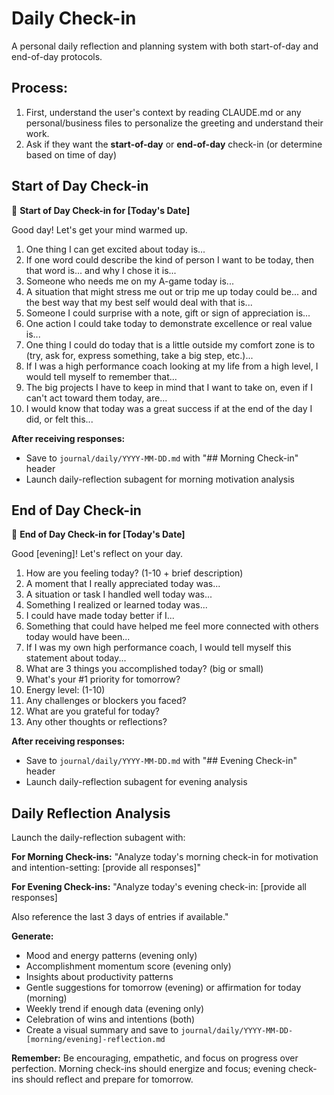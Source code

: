 # Daily Check-in

A personal daily reflection and planning system with both start-of-day and end-of-day protocols.

## Process:

1. First, understand the user's context by reading CLAUDE.md or any personal/business files to personalize the greeting and understand their work.
2. Ask if they want the **start-of-day** or **end-of-day** check-in (or determine based on time of day)

## Start of Day Check-in

🌅 **Start of Day Check-in for [Today's Date]**

Good day! Let's get your mind warmed up.

1. One thing I can get excited about today is...
2. If one word could describe the kind of person I want to be today, then that word is... and why I chose it is...
3. Someone who needs me on my A-game today is...
4. A situation that might stress me out or trip me up today could be... and the best way that my best self would deal with that is...
5. Someone I could surprise with a note, gift or sign of appreciation is...
6. One action I could take today to demonstrate excellence or real value is...
7. One thing I could do today that is a little outside my comfort zone is to (try, ask for, express something, take a big step, etc.)...
8. If I was a high performance coach looking at my life from a high level, I would tell myself to remember that...
9. The big projects I have to keep in mind that I want to take on, even if I can't act toward them today, are...
10. I would know that today was a great success if at the end of the day I did, or felt this...

**After receiving responses:**
- Save to `journal/daily/YYYY-MM-DD.md` with "## Morning Check-in" header
- Launch daily-reflection subagent for morning motivation analysis

## End of Day Check-in

🌙 **End of Day Check-in for [Today's Date]**

Good [evening]! Let's reflect on your day.

1. How are you feeling today? (1-10 + brief description)
2. A moment that I really appreciated today was...
3. A situation or task I handled well today was...
4. Something I realized or learned today was...
5. I could have made today better if I...
6. Something that could have helped me feel more connected with others today would have been...
7. If I was my own high performance coach, I would tell myself this statement about today...
8. What are 3 things you accomplished today? (big or small)
9. What's your #1 priority for tomorrow?
10. Energy level: (1-10)
11. Any challenges or blockers you faced?
12. What are you grateful for today?
13. Any other thoughts or reflections?

**After receiving responses:**
- Save to `journal/daily/YYYY-MM-DD.md` with "## Evening Check-in" header
- Launch daily-reflection subagent for evening analysis

## Daily Reflection Analysis

Launch the daily-reflection subagent with:

**For Morning Check-ins:**
"Analyze today's morning check-in for motivation and intention-setting:
[provide all responses]"

**For Evening Check-ins:**
"Analyze today's evening check-in:
[provide all responses]

Also reference the last 3 days of entries if available."

**Generate:**
- Mood and energy patterns (evening only)
- Accomplishment momentum score (evening only)  
- Insights about productivity patterns
- Gentle suggestions for tomorrow (evening) or affirmation for today (morning)
- Weekly trend if enough data (evening only)
- Celebration of wins and intentions (both)
- Create a visual summary and save to `journal/daily/YYYY-MM-DD-[morning/evening]-reflection.md`

**Remember:** Be encouraging, empathetic, and focus on progress over perfection. Morning check-ins should energize and focus; evening check-ins should reflect and prepare for tomorrow.